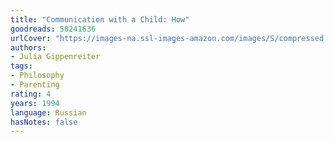 ```yaml
---
title: "Communication with a Child: How"
goodreads: 50241636
urlCover: "https://images-na.ssl-images-amazon.com/images/S/compressed.photo.goodreads.com/books/1577908478i/50241636.jpg"
authors:
- Julia Gippenreiter
tags:
- Philosophy
- Parenting
rating: 4
years: 1994
language: Russian
hasNotes: false
---
```

